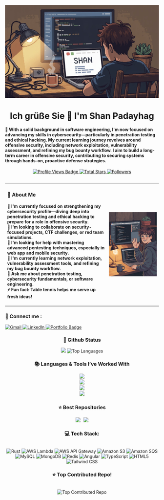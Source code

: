 <div>
  <img src="master-head.jpeg" alt="Master Head" style="width:auto; height:auto" />
</div>

<h1 align="center">Ich grüße Sie 🙏 I'm Shan Padayhag</h1>

<h4 align="left">🌟 With a solid background in software engineering, I'm now focused on advancing my skills in cybersecurity—particularly in penetration testing and ethical hacking. My current learning journey revolves around offensive security, including network exploitation, vulnerability assessment, and refining my bug bounty workflow. I aim to build a long-term career in offensive security, contributing to securing systems through hands-on, proactive defense strategies.</h4>

<div align="center">
  <a href="https://github.com/shanpadayhag" target="_blank">
    <img src="https://komarev.com/ghpvc/?username=shanpadayhag&label=Profile%20views&color=5e81ac&style=for-the-badge" alt="Profile Views Badge" />
  </a>

  <a href="https://github.com/shanpadayhag?tab=repositories&sort=stargazers" target="_blank">
    <img alt="Total Stars" title="Total stars on GitHub"
       src="https://img.shields.io/github/stars/shanpadayhag?style=for-the-badge&label=Stars&color=bf616a&logo=github" />
  </a>

  <a href="https://github.com/shanpadayhag?tab=followers" target="_blank">
    <img alt="Followers" title="Follow me on GitHub"
       src="https://img.shields.io/github/followers/shanpadayhag?style=for-the-badge&label=Followers&color=5e81ac&logo=github" />
  </a>
</div>

<br />

<table width="100%">
  <tr>
    <td align="left" valign="middle" width="66%">
      <h3>💫 About Me</h3>
      <h4>🔐 I'm currently focused on strengthening my cybersecurity profile—diving deep into penetration testing and ethical hacking to prepare for a role in offensive security.<br>🤝 I'm looking to collaborate on security-focused projects, CTF challenges, or red team simulations.<br>🧠 I'm looking for help with mastering advanced pentesting techniques, especially in web app and mobile security.<br>🌱 I'm currently learning network exploitation, vulnerability assessment tools, and refining my bug bounty workflow.<br>💬 Ask me about penetration testing, cybersecurity fundamentals, or software engineering.<br>⚡️ Fun fact: Table tennis helps me serve up fresh ideas!</h4>
    </td>
    <td align="right" valign="middle" width="34%">
      <img alt="coding-gif" width="450" src="introduction.jpeg">
    </td>
  </tr>
</table>

<div align="left">
  <h3>🧲 Connect me :</h3>
  <a href="mailto:shanpadayhag@gmail.com">
    <img width="60px" src="https://play-lh.googleusercontent.com/MaRCSacmqLlbSST5m_sJUb_tE9pTresHYgwpd4gInpcj_NVGbjLCnTe96Yx5zz893bA=w480-h960" alt="Gmail" />
  </a>

  <a href="https://www.linkedin.com/in/shanpadayhag" target="_blank">
    <img width="60px" src="https://cdn-icons-png.freepik.com/256/2496/2496097.png?semt=ais_hybrid" alt="LinkedIn" />
  </a>

  <a href="https://shanpadayhag.github.io/" target="_blank">
    <img width="60px" src="https://is1-ssl.mzstatic.com/image/thumb/Purple221/v4/64/a8/f0/64a8f040-e207-e01a-f2e3-2e5d75c68447/AppIcon-1x_U007emarketing-0-11-0-85-220-0.png/350x350.png?" alt="Portfolio Badge">
  </a>
</div>

<h3 align="center">🌱 Github Status</h3>
<div align="center">
  <img width="435" src="https://github-readme-stats.vercel.app/api?username=shanpadayhag&count_private=true&show_icons=true&theme=nord&rank_icon=github&border_radius=10"/>
  <img width="330" src="https://github-readme-stats.vercel.app/api/top-langs/?username=shanpadayhag&theme=nord&hide_border=false&include_all_commits=false&count_private=false&layout=compact" alt="Top Languages">
</div>

<h3 align="center">📚 Languages & Tools I’ve Worked With</h3>

<div align="center">
  <img src="https://skillicons.dev/icons?i=rust,c,java,ts,js,php,python,html,css" /><br>
    <img src="https://skillicons.dev/icons?i=actix,spring,laravel,nestjs,angular,nextjs,tailwindcss,astro,react" /><br>
    <img src="https://skillicons.dev/icons?i=kali,linux,ubuntu,docker,postman,git,vim,bash,vscode" /><br>
    <img src="https://skillicons.dev/icons?i=aws,cloudflare,kubernetes,nginx,postgres,mysql,mongodb,redis,vercel" /><br>
</div>

<div align="center">
  <h3>⭐️ Best Repositories</h3>
  <div style="display: flex; justify-content: center; gap: 10px;">
    <a href="https://github.com/shanpadayhag/event-management-system-angular">
        <img width=380 src="https://github-readme-stats.vercel.app/api/pin/?username=shanpadayhag&repo=event-management-system-angular&theme=light&title_color=ffffff&icon_color=ffffff&text_color=ffffff&bg_color=2e3440" /></a>
    <a href="https://github.com/shanpadayhag/event-service-java-spring-boot">
        <img width=380 src="https://github-readme-stats.vercel.app/api/pin/?username=shanpadayhag&repo=event-service-java-spring-boot&theme=light&title_color=ffffff&icon_color=ffffff&text_color=ffffff&bg_color=2e3440" />
    </a>
</div>

<h3>💻 Tech Stack:</h3>
<br/>
<div align="center">
   <img src="https://img.shields.io/badge/rust-%23d84800?style=for-the-badge&logo=rust" alt="Rust" />
  <img src="https://img.shields.io/badge/aws%20lambda-%23f78e05?style=for-the-badge&logo=awslambda&logoColor=white" alt="AWS Lambda" />
  <img src="https://img.shields.io/badge/aws%20api%20gateway-%23FF4F8B?style=for-the-badge&logo=amazonapigateway&logoColor=white" alt="AWS API Gateway" />
  <img src="https://img.shields.io/badge/amazon%20s3-%23569A31?style=for-the-badge&logo=amazons3&logoColor=white" alt="Amazon S3" />
  <img src="https://img.shields.io/badge/amazon%20sqs-%23FF4F8B?style=for-the-badge&logo=amazonsqs&logoColor=white" alt="Amazon SQS" />
  <img src="https://img.shields.io/badge/mysql-%234479A1?style=for-the-badge&logo=mysql&logoColor=white" alt="MySQL" />
  <img src="https://img.shields.io/badge/mongodb-%2347A248?style=for-the-badge&logo=mongodb&logoColor=white" alt="MongoDB" />
  <img src="https://img.shields.io/badge/redis-%23FF4438?style=for-the-badge&logo=redis&logoColor=white" alt="Redis" />
  <img src="https://img.shields.io/badge/angular-%230F0F11?style=for-the-badge&logo=angular&logoColor=white" alt="Angular" />
  <img src="https://img.shields.io/badge/typescript-%233178C6?style=for-the-badge&logo=typescript&logoColor=white" alt="TypeScript" />
  <img src="https://img.shields.io/badge/html5-%23E34F26?style=for-the-badge&logo=html5&logoColor=white" alt="HTML5" />
  <img src="https://img.shields.io/badge/tailwind%20css-%2306B6D4?style=for-the-badge&logo=tailwindcss&logoColor=white" alt="Tailwind CSS" />
</div>



<h3>⭐ Top Contributed Repo!</h3>
<br/>
<img src="https://github-contributor-stats.vercel.app/api?username=shanpadayhag&limit=5&theme=transparent&combine_all_yearly_contributions=true" alt="Top Contributed Repo">
